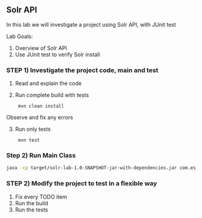 ## Solr API 

In this lab we will investigate a project using Solr API, with JUnit test


Lab Goals:

1. Overview of Solr API
2. Use JUnit test to verify Solr install

### STEP 1)  Investigate the project code, main and test

1. Read and explain the code
2. Run complete build with tests

        mvn clean install
    
Observe and fix any errors

3. Run only tests

        mvn test


### Step 2) Run Main Class

```bash
java -cp target/solr-lab-1.0-SNAPSHOT-jar-with-dependencies.jar com.es.solr.Main
```

### STEP 2) Modify the project to test in a flexible way

1. Fix every TODO item
2. Run the build
3. Run the tests
